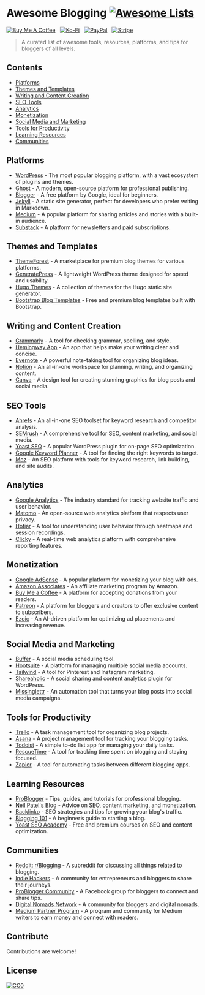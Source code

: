 # Awesome Blogging [![Awesome Lists](https://srv-cdn.himpfen.io/badges/awesome-lists/awesomelists-flat.svg)](https://github.com/awesomelistsio/awesome)

[![Buy Me A Coffee](https://srv-cdn.himpfen.io/badges/buymeacoffee/buymeacoffee-flat.svg)](https://tinyurl.com/2h9aktmd) &nbsp; [![Ko-Fi](https://srv-cdn.himpfen.io/badges/kofi/kofi-flat.svg)](https://tinyurl.com/d4xnrptz) &nbsp; [![PayPal](https://srv-cdn.himpfen.io/badges/paypal/paypal-flat.svg)](https://tinyurl.com/mr22naua) &nbsp; [![Stripe](https://srv-cdn.himpfen.io/badges/stripe/stripe-flat.svg)](https://tinyurl.com/e8ymxdw3)

> A curated list of awesome tools, resources, platforms, and tips for bloggers of all levels.

## Contents

- [Platforms](#platforms)
- [Themes and Templates](#themes-and-templates)
- [Writing and Content Creation](#writing-and-content-creation)
- [SEO Tools](#seo-tools)
- [Analytics](#analytics)
- [Monetization](#monetization)
- [Social Media and Marketing](#social-media-and-marketing)
- [Tools for Productivity](#tools-for-productivity)
- [Learning Resources](#learning-resources)
- [Communities](#communities)

## Platforms

- [WordPress](https://wordpress.org/) - The most popular blogging platform, with a vast ecosystem of plugins and themes.
- [Ghost](https://ghost.org/) - A modern, open-source platform for professional publishing.
- [Blogger](https://www.blogger.com/) - A free platform by Google, ideal for beginners.
- [Jekyll](https://jekyllrb.com/) - A static site generator, perfect for developers who prefer writing in Markdown.
- [Medium](https://medium.com/) - A popular platform for sharing articles and stories with a built-in audience.
- [Substack](https://substack.com/) - A platform for newsletters and paid subscriptions.

## Themes and Templates

- [ThemeForest](https://themeforest.net/category/blogging) - A marketplace for premium blog themes for various platforms.
- [GeneratePress](https://generatepress.com/) - A lightweight WordPress theme designed for speed and usability.
- [Hugo Themes](https://themes.gohugo.io/) - A collection of themes for the Hugo static site generator.
- [Bootstrap Blog Templates](https://startbootstrap.com/themes/blog/) - Free and premium blog templates built with Bootstrap.

## Writing and Content Creation

- [Grammarly](https://www.grammarly.com/) - A tool for checking grammar, spelling, and style.
- [Hemingway App](https://hemingwayapp.com/) - An app that helps make your writing clear and concise.
- [Evernote](https://evernote.com/) - A powerful note-taking tool for organizing blog ideas.
- [Notion](https://www.notion.so/) - An all-in-one workspace for planning, writing, and organizing content.
- [Canva](https://www.canva.com/) - A design tool for creating stunning graphics for blog posts and social media.

## SEO Tools

- [Ahrefs](https://ahrefs.com/) - An all-in-one SEO toolset for keyword research and competitor analysis.
- [SEMrush](https://www.semrush.com/) - A comprehensive tool for SEO, content marketing, and social media.
- [Yoast SEO](https://yoast.com/wordpress/plugins/seo/) - A popular WordPress plugin for on-page SEO optimization.
- [Google Keyword Planner](https://ads.google.com/aw/keywordplanner/) - A tool for finding the right keywords to target.
- [Moz](https://moz.com/) - An SEO platform with tools for keyword research, link building, and site audits.

## Analytics

- [Google Analytics](https://analytics.google.com/) - The industry standard for tracking website traffic and user behavior.
- [Matomo](https://matomo.org/) - An open-source web analytics platform that respects user privacy.
- [Hotjar](https://www.hotjar.com/) - A tool for understanding user behavior through heatmaps and session recordings.
- [Clicky](https://clicky.com/) - A real-time web analytics platform with comprehensive reporting features.

## Monetization

- [Google AdSense](https://www.google.com/adsense/start/) - A popular platform for monetizing your blog with ads.
- [Amazon Associates](https://affiliate-program.amazon.com/) - An affiliate marketing program by Amazon.
- [Buy Me a Coffee](https://www.buymeacoffee.com/) - A platform for accepting donations from your readers.
- [Patreon](https://www.patreon.com/) - A platform for bloggers and creators to offer exclusive content to subscribers.
- [Ezoic](https://www.ezoic.com/) - An AI-driven platform for optimizing ad placements and increasing revenue.

## Social Media and Marketing

- [Buffer](https://buffer.com/) - A social media scheduling tool.
- [Hootsuite](https://hootsuite.com/) - A platform for managing multiple social media accounts.
- [Tailwind](https://www.tailwindapp.com/) - A tool for Pinterest and Instagram marketing.
- [Shareaholic](https://www.shareaholic.com/) - A social sharing and content analytics plugin for WordPress.
- [Missinglettr](https://missinglettr.com/) - An automation tool that turns your blog posts into social media campaigns.

## Tools for Productivity

- [Trello](https://trello.com/) - A task management tool for organizing blog projects.
- [Asana](https://asana.com/) - A project management tool for tracking your blogging tasks.
- [Todoist](https://todoist.com/) - A simple to-do list app for managing your daily tasks.
- [RescueTime](https://www.rescuetime.com/) - A tool for tracking time spent on blogging and staying focused.
- [Zapier](https://zapier.com/) - A tool for automating tasks between different blogging apps.

## Learning Resources

- [ProBlogger](https://problogger.com/) - Tips, guides, and tutorials for professional blogging.
- [Neil Patel's Blog](https://neilpatel.com/blog/) - Advice on SEO, content marketing, and monetization.
- [Backlinko](https://backlinko.com/blog) - SEO strategies and tips for growing your blog's traffic.
- [Blogging 101](https://blogging101.com/) - A beginner’s guide to starting a blog.
- [Yoast SEO Academy](https://yoast.com/academy/) - Free and premium courses on SEO and content optimization.

## Communities

- [Reddit: r/Blogging](https://www.reddit.com/r/blogging/) - A subreddit for discussing all things related to blogging.
- [Indie Hackers](https://www.indiehackers.com/) - A community for entrepreneurs and bloggers to share their journeys.
- [ProBlogger Community](https://www.facebook.com/groups/probloggercommunity/) - A Facebook group for bloggers to connect and share tips.
- [Digital Nomads Network](https://digitalnomadsnetwork.org/) - A community for bloggers and digital nomads.
- [Medium Partner Program](https://medium.com/creators) - A program and community for Medium writers to earn money and connect with readers.

## Contribute

Contributions are welcome!

## License

[![CC0](https://mirrors.creativecommons.org/presskit/buttons/88x31/svg/by-sa.svg)](http://creativecommons.org/licenses/by-sa/4.0/)
